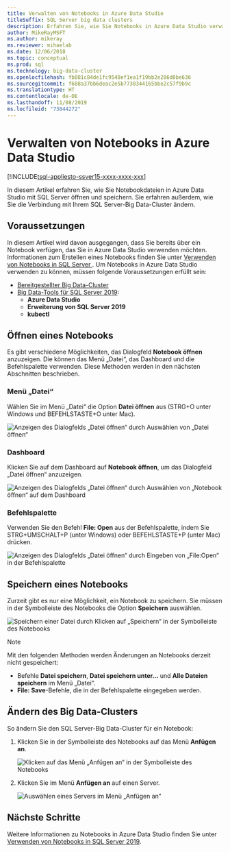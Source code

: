 ```yaml
---
title: Verwalten von Notebooks in Azure Data Studio
titleSuffix: SQL Server big data clusters
description: Erfahren Sie, wie Sie Notebooks in Azure Data Studio verwalten. Hierzu gehört das Öffnen und Speichern von Notebooks sowie das Ändern der Verbindung mit Ihrem Big Data-Cluster.
author: MikeRayMSFT
ms.author: mikeray
ms.reviewer: mihaelab
ms.date: 12/06/2018
ms.topic: conceptual
ms.prod: sql
ms.technology: big-data-cluster
ms.openlocfilehash: fb081c84de1fc9548ef1ea1f19bb2e286d0be636
ms.sourcegitcommit: f688a37bb6deac2e5b7730344165bbe2c57f9b9c
ms.translationtype: HT
ms.contentlocale: de-DE
ms.lasthandoff: 11/08/2019
ms.locfileid: "73844272"
---
```

# <a name="how-to-manage-notebooks-in-azure-data-studio"></a>Verwalten von Notebooks in Azure Data Studio

[!INCLUDE[tsql-appliesto-ssver15-xxxx-xxxx-xxx](../includes/tsql-appliesto-ssver15-xxxx-xxxx-xxx.md)]

In diesem Artikel erfahren Sie, wie Sie Notebookdateien in Azure Data Studio mit SQL Server öffnen und speichern. Sie erfahren außerdem, wie Sie die Verbindung mit Ihrem SQL Server-Big Data-Cluster ändern.

## <a name="prerequisites"></a>Voraussetzungen

In diesem Artikel wird davon ausgegangen, dass Sie bereits über ein Notebook verfügen, das Sie in Azure Data Studio verwenden möchten. Informationen zum Erstellen eines Notebooks finden Sie unter [Verwenden von Notebooks in SQL Server ](notebooks-guidance.md). Um Notebooks in Azure Data Studio verwenden zu können, müssen folgende Voraussetzungen erfüllt sein:

- [Bereitgestellter Big Data-Cluster](quickstart-big-data-cluster-deploy.md)
- [Big Data-Tools für SQL Server 2019](deploy-big-data-tools.md):
   - **Azure Data Studio**
   - **Erweiterung von SQL Server 2019**
   - **kubectl**

## <a name="open-a-notebook"></a>Öffnen eines Notebooks

Es gibt verschiedene Möglichkeiten, das Dialogfeld **Notebook öffnen** anzuzeigen. Die können das Menü „Datei“, das Dashboard und die Befehlspalette verwenden. Diese Methoden werden in den nächsten Abschnitten beschrieben.

### <a name="file-menu"></a>Menü „Datei“

Wählen Sie im Menü „Datei“ die Option **Datei öffnen** aus (STRG+O unter Windows und BEFEHLSTASTE+O unter Mac).

![Anzeigen des Dialogfelds „Datei öffnen“ durch Auswählen von „Datei öffnen“](./media/notebooks-how-to-manage/open-file-1.png) 

### <a name="dashboard"></a>Dashboard

Klicken Sie auf dem Dashboard auf **Notebook öffnen**, um das Dialogfeld „Datei öffnen“ anzuzeigen.

![Anzeigen des Dialogfelds „Datei öffnen“ durch Auswählen von „Notebook öffnen“ auf dem Dashboard](./media/notebooks-how-to-manage/open-file-2.png) 

### <a name="command-palette"></a>Befehlspalette

Verwenden Sie den Befehl **File: Open** aus der Befehlspalette, indem Sie STRG+UMSCHALT+P (unter Windows) oder BEFEHLSTASTE+P (unter Mac) drücken.

![Anzeigen des Dialogfelds „Datei öffnen“ durch Eingeben von „File:Open“ in der Befehlspalette](./media/notebooks-how-to-manage/open-file-3.png)

## <a name="save-a-notebook"></a>Speichern eines Notebooks

Zurzeit gibt es nur eine Möglichkeit, ein Notebook zu speichern. Sie müssen in der Symbolleiste des Notebooks die Option **Speichern** auswählen.

![Speichern einer Datei durch Klicken auf „Speichern“ in der Symbolleiste des Notebooks](./media/notebooks-how-to-manage/save-file-1.png)

> [!NOTE]
> Mit den folgenden Methoden werden Änderungen an Notebooks derzeit nicht gespeichert:
>
> - Befehle **Datei speichern**, **Datei speichern unter...** und **Alle Dateien speichern** im Menü „Datei“.
> - **File: Save**-Befehle, die in der Befehlspalette eingegeben werden.

## <a name="change-the-big-data-cluster"></a>Ändern des Big Data-Clusters

So ändern Sie den SQL Server-Big Data-Cluster für ein Notebook:

1. Klicken Sie in der Symbolleiste des Notebooks auf das Menü **Anfügen an**.

   ![Klicken auf das Menü „Anfügen an“ in der Symbolleiste des Notebooks](./media/notebooks-how-to-manage/select-attach-to-1.png)

2. Klicken Sie im Menü **Anfügen an** auf einen Server.

   ![Auswählen eines Servers im Menü „Anfügen an“](./media/notebooks-how-to-manage/select-attach-to-2.png)

## <a name="next-steps"></a>Nächste Schritte

Weitere Informationen zu Notebooks in Azure Data Studio finden Sie unter [Verwenden von Notebooks in SQL Server 2019](notebooks-guidance.md).
